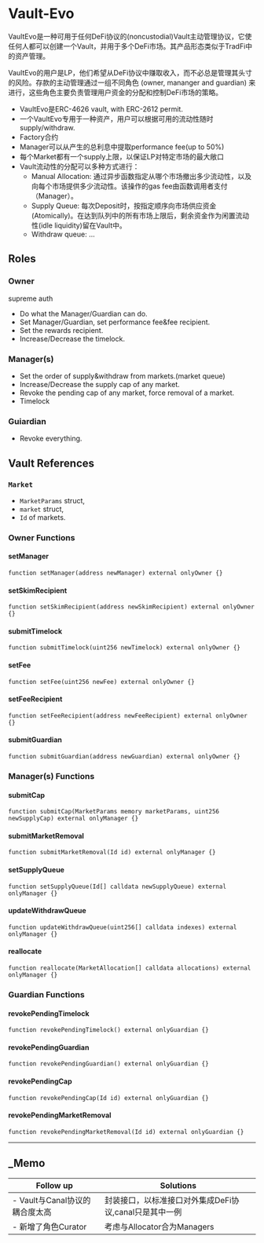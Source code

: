 # Vault-Evo

VaultEvo是一种可用于任何DeFi协议的(noncustodial)Vault主动管理协议，它使任何人都可以创建一个Vault，并用于多个DeFi市场。其产品形态类似于TradFi中的资产管理。

VaultEvo的用户是LP，他们希望从DeFi协议中赚取收入，而不必总是管理其头寸的风险。存款的主动管理通过一组不同角色 (owner, mananger and guardian) 来进行，这些角色主要负责管理用户资金的分配和控制DeFi市场的策略。

- VaultEvo是ERC-4626 vault, with ERC-2612 permit. 
- 一个VaultEvo专用于一种资产，用户可以根据可用的流动性随时supply/withdraw.
- Factory合约
- Manager可以从产生的总利息中提取performance fee(up to 50%)
- 每个Market都有一个supply上限，以保证LP对特定市场的最大敞口
- Vault流动性的分配可以多种方式进行：
    - Manual Allocation: 通过异步函数指定从哪个市场撤出多少流动性，以及向每个市场提供多少流动性。该操作的gas fee由函数调用者支付（Manager）。
    - Supply Queue: 每次Deposit时，按指定顺序向市场供应资金(Atomically)。在达到队列中的所有市场上限后，剩余资金作为闲置流动性(idle liquidity)留在Vault中。
    - Withdraw queue: ...

## Roles

### Owner
supreme auth
- Do what the Manager/Guardian can do.
- Set Manager/Guardian, set performance fee&fee recipient.
- Set the rewards recipient.
- Increase/Decrease the timelock.

### Manager(s)
- Set the order of supply&withdraw from markets.(market queue)
- Increase/Decrease the supply cap of any market.
- Revoke the pending cap of any market, force removal of a market.
- Timelock

### Guiardian
- Revoke everything.


## Vault References

### `Market`
- `MarketParams` struct,
- `market` struct,
- `Id` of markets.

### Owner Functions

#### setManager
`function setManager(address newManager) external onlyOwner {}`

#### setSkimRecipient
`function setSkimRecipient(address newSkimRecipient) external onlyOwner {}`

#### submitTimelock
`function submitTimelock(uint256 newTimelock) external onlyOwner {}`

#### setFee
`function setFee(uint256 newFee) external onlyOwner {}`

#### setFeeRecipient
`function setFeeRecipient(address newFeeRecipient) external onlyOwner {}`

#### submitGuardian
`function submitGuardian(address newGuardian) external onlyOwner {}`

### Manager(s) Functions

#### submitCap

`function submitCap(MarketParams memory marketParams, uint256 newSupplyCap) external onlyManager {}`

#### submitMarketRemoval
`function submitMarketRemoval(Id id) external onlyManager {}`

#### setSupplyQueue
`function setSupplyQueue(Id[] calldata newSupplyQueue) external onlyManager {}`

#### updateWithdrawQueue
`function updateWithdrawQueue(uint256[] calldata indexes) external onlyManager {}`

#### reallocate
`function reallocate(MarketAllocation[] calldata allocations) external onlyManager {}`

### Guardian Functions

#### revokePendingTimelock
`function revokePendingTimelock() external onlyGuardian {}`

#### revokePendingGuardian
`function revokePendingGuardian() external onlyGuardian {}`

#### revokePendingCap
`function revokePendingCap(Id id) external onlyGuardian {}`

#### revokePendingMarketRemoval
`function revokePendingMarketRemoval(Id id) external onlyGuardian {}`

---

## _Memo
| Follow up | Solutions |
|----|----|
|- Vault与Canal协议的耦合度太高 | 封装接口，以标准接口对外集成DeFi协议,canal只是其中一例|
|- 新增了角色Curator | 考虑与Allocator合为Managers |
